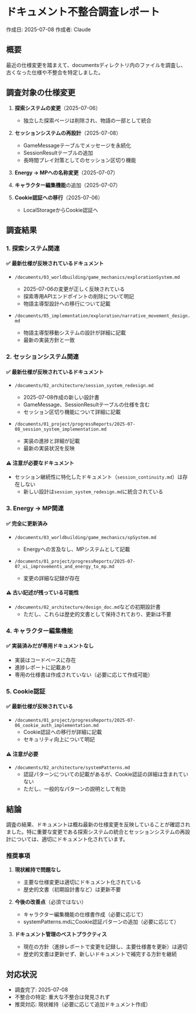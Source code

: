 # ドキュメント不整合調査レポート

作成日: 2025-07-08
作成者: Claude

## 概要

最近の仕様変更を踏まえて、documentsディレクトリ内のファイルを調査し、古くなった仕様や不整合を特定しました。

## 調査対象の仕様変更

1. **探索システムの変更**（2025-07-06）
   - 独立した探索ページは削除され、物語の一部として統合

2. **セッションシステムの再設計**（2025-07-08）
   - GameMessageテーブルでメッセージを永続化
   - SessionResultテーブルの追加
   - 長時間プレイ対策としてのセッション区切り機能

3. **Energy → MPへの名称変更**（2025-07-07）

4. **キャラクター編集機能**の追加（2025-07-07）

5. **Cookie認証への移行**（2025-07-06）
   - LocalStorageからCookie認証へ

## 調査結果

### 1. 探索システム関連

#### ✅ 最新仕様が反映されているドキュメント
- `/documents/03_worldbuilding/game_mechanics/explorationSystem.md`
  - 2025-07-06の変更が正しく反映されている
  - 探索専用APIエンドポイントの削除について明記
  - 物語主導型設計への移行について記載

- `/documents/05_implementation/exploration/narrative_movement_design.md`
  - 物語主導型移動システムの設計が詳細に記載
  - 最新の実装方針と一致

### 2. セッションシステム関連

#### ✅ 最新仕様が反映されているドキュメント
- `/documents/02_architecture/session_system_redesign.md`
  - 2025-07-08作成の新しい設計書
  - GameMessage、SessionResultテーブルの仕様を含む
  - セッション区切り機能について詳細に記載

- `/documents/01_project/progressReports/2025-07-08_session_system_implementation.md`
  - 実装の進捗と詳細が記載
  - 最新の実装状況を反映

#### ⚠️ 注意が必要なドキュメント
- セッション継続性に特化したドキュメント（`session_continuity.md`）は存在しない
  - 新しい設計は`session_system_redesign.md`に統合されている

### 3. Energy → MP関連

#### ✅ 完全に更新済み
- `/documents/03_worldbuilding/game_mechanics/spSystem.md`
  - Energyへの言及なし、MPシステムとして記載
  
- `/documents/01_project/progressReports/2025-07-07_ui_improvements_and_energy_to_mp.md`
  - 変更の詳細な記録が存在

#### ⚠️ 古い記述が残っている可能性
- `/documents/02_architecture/design_doc.md`などの初期設計書
  - ただし、これらは歴史的文書として保持されており、更新は不要

### 4. キャラクター編集機能

#### ✅ 実装済みだが専用ドキュメントなし
- 実装はコードベースに存在
- 進捗レポートに記載あり
- 専用の仕様書は作成されていない（必要に応じて作成可能）

### 5. Cookie認証

#### ✅ 最新仕様が反映されている
- `/documents/01_project/progressReports/2025-07-06_cookie_auth_implementation.md`
  - Cookie認証への移行が詳細に記載
  - セキュリティ向上について明記

#### ⚠️ 注意が必要
- `/documents/02_architecture/systemPatterns.md`
  - 認証パターンについての記載があるが、Cookie認証の詳細は含まれていない
  - ただし、一般的なパターンの説明として有効

## 結論

調査の結果、ドキュメントは概ね最新の仕様変更を反映していることが確認されました。特に重要な変更である探索システムの統合とセッションシステムの再設計については、適切にドキュメント化されています。

### 推奨事項

1. **現状維持で問題なし**
   - 主要な仕様変更は適切にドキュメント化されている
   - 歴史的文書（初期設計書など）は更新不要

2. **今後の改善点**（必須ではない）
   - キャラクター編集機能の仕様書作成（必要に応じて）
   - systemPatterns.mdにCookie認証パターンの追加（必要に応じて）

3. **ドキュメント管理のベストプラクティス**
   - 現在の方針（進捗レポートで変更を記録し、主要仕様書を更新）は適切
   - 歴史的文書は更新せず、新しいドキュメントで補完する方針を継続

## 対応状況

- 調査完了: 2025-07-08
- 不整合の特定: 重大な不整合は発見されず
- 推奨対応: 現状維持（必要に応じて追加ドキュメント作成）